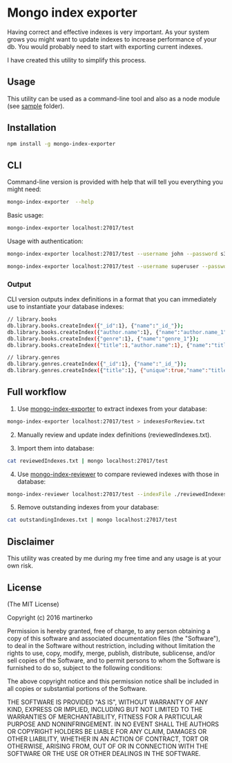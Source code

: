 # Mongo index exporter
Having correct and effective indexes is very important. As your system grows
you might want to update indexes to increase performance of your db.
You would probably need to start with exporting current indexes.

I have created this utility to simplify this process.

## Usage

This utility can be used as a command-line tool and also as a node module
(see [sample](https://github.com/martinerko/mongo-index-exporter/tree/master/sample) folder).

## Installation

```sh
npm install -g mongo-index-exporter
```

## CLI

Command-line version is provided with help that will tell you everything you
might need:

```sh
mongo-index-exporter  --help
```

Basic usage:

```sh
mongo-index-exporter localhost:27017/test
```

Usage with authentication:

```sh
mongo-index-exporter localhost:27017/test --username john --password s3ecr3t
```

```sh
mongo-index-exporter localhost:27017/test --username superuser --password T0pS3ecr3t --authenticationDatabase admin
```

### Output
CLI version outputs index definitions in a format that you can immediately use
to instantiate your database indexes:

```sh
// library.books
db.library.books.createIndex({"_id":1}, {"name":"_id_"});
db.library.books.createIndex({"author.name":1}, {"name":"author.name_1"});
db.library.books.createIndex({"genre":1}, {"name":"genre_1"});
db.library.books.createIndex({"title":1,"author.name":1}, {"name":"title_1_author.name_1"});

// library.genres
db.library.genres.createIndex({"_id":1}, {"name":"_id_"});
db.library.genres.createIndex({"title":1}, {"unique":true,"name":"title_1"});
```

## Full workflow

1. Use [mongo-index-exporter](https://www.npmjs.com/package/mongo-index-exporter) to extract indexes from your database:

  ```sh
  mongo-index-exporter localhost:27017/test > indexesForReview.txt
  ```

2. Manually review and update index definitions (reviewedIndexes.txt).

3. Import them into database:

  ```sh
  cat reviewedIndexes.txt | mongo localhost:27017/test
  ```

4. Use [mongo-index-reviewer](https://www.npmjs.com/package/mongo-index-reviewer) to compare reviewed indexes with those in database:

  ```sh
  mongo-index-reviewer localhost:27017/test --indexFile ./reviewedIndexes.txt > outstandingIndexes.txt
  ```
5. Remove outstanding indexes from your database:

  ```sh
  cat outstandingIndexes.txt | mongo localhost:27017/test
  ```

## Disclaimer
This utility was created by me during my free time and any usage is at your own risk.

## License
(The MIT License)

Copyright (c) 2016 martinerko

Permission is hereby granted, free of charge, to any person obtaining a copy of this software and associated documentation files (the "Software"), to deal in the Software without restriction, including without limitation the rights to use, copy, modify, merge, publish, distribute, sublicense, and/or sell copies of the Software, and to permit persons to whom the Software is furnished to do so, subject to the following conditions:

The above copyright notice and this permission notice shall be included in all copies or substantial portions of the Software.

THE SOFTWARE IS PROVIDED "AS IS", WITHOUT WARRANTY OF ANY KIND, EXPRESS OR IMPLIED, INCLUDING BUT NOT LIMITED TO THE WARRANTIES OF MERCHANTABILITY, FITNESS FOR A PARTICULAR PURPOSE AND NONINFRINGEMENT. IN NO EVENT SHALL THE AUTHORS OR COPYRIGHT HOLDERS BE LIABLE FOR ANY CLAIM, DAMAGES OR OTHER LIABILITY, WHETHER IN AN ACTION OF CONTRACT, TORT OR OTHERWISE, ARISING FROM, OUT OF OR IN CONNECTION WITH THE SOFTWARE OR THE USE OR OTHER DEALINGS IN THE SOFTWARE.
